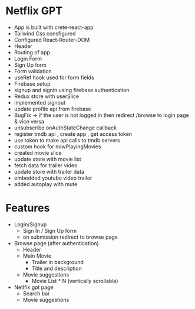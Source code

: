 # Netflix GPT

- App is built with crete-react-app
- Tailwind Css consfigured
- Configured React-Router-DOM
- Header
- Routing of app
- Login Form
- Sign Up form
- Form validation
- useRef hook used for form fields
- Firebase setup
- signup and signin using firebase authentication
- Redux store with userSlice
- implemented signout
- update profile api from firebase
- BugFix -> if the user is not logged in then redirect /browse to login page & vice versa
- unsubscribe onAuthStateChange callback
- register tmdb api , create app , get access token
- use token to make api calls to tmdb servers
- custom hook for nowPlayingMovies
- created movie slice
- update store with movie list
- fetch data for trailer video
- update store with trailer data
- embedded youtube video trailer
- added autoplay with mute

# Features

- Login/Signup
  - Sign In / Sign Up form
  - on submission redirect to browse page
- Browse page (after authentication)
  - Header
  - Main Movie
    - Trailer in background
    - Title and description
  - Movie suggestions
    - Movie List \* N (vertically scrollable)
- Netlfix gpt page
  - Search bar
  - Movie suggestions
